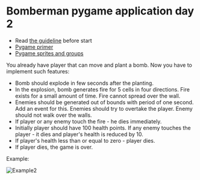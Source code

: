 # Bomberman pygame application day 2

- Read [the guideline](https://github.com/mate-academy/py-task-guideline/blob/main/README.md) before start
- [Pygame primer](https://realpython.com/pygame-a-primer/#sprite-groups)
- [Pygame sprites and groups](https://kidscancode.org/blog/2016/08/pygame_1-2_working-with-sprites/)

You already have player that can move and plant a bomb.
Now you have to implement such features:
- Bomb should explode in few seconds after the planting.
- In the explosion, bomb generates fire for 5 cells in 
four directions. Fire exists for a small amount of 
time. Fire cannot spread over the wall.
- Enemies should be generated out of bounds with period
of one second. Add an event for this. Enemies should try
to overtake the player. Enemy should not walk over
the walls.
- If player or any enemy touch the fire - he dies 
immediately.
- Initially player should have 100 health points. If any
enemy touches the player - it dies and player's health is
reduced by 10.
- If player's health less than or equal to zero - player 
dies.
- If player dies, the game is over.

Example:

![Example2](https://user-images.githubusercontent.com/80070761/153884714-8fac9c58-b7c4-4bc2-9c38-e1c698d9eba1.gif)
